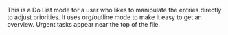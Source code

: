 
This is a Do List mode for a user who likes to manipulate the
entries directly to adjust priorities. It uses org/outline mode to
make it easy to get an overview. Urgent tasks appear near the top
of the file.

